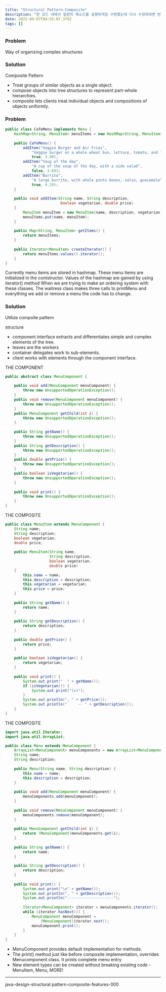 ```yaml
---
title: "Structural Pattern-Composite"
description: "한 코드 내에서 일련의 메소드를 실행하게끔 구현했는데 다시 수정하려면 번거롭다. 메뉴를 추가하거나 제거할 때 마다 코드 수정이 필요한 번거로움 발생 컴포시트 패턴 적용 https&#x3A;//velog.io/@hyungjungoo95/Composite-Pattern"
date: 2022-09-07T04:55:07.370Z
tags: []
---
```

### Problem
Way of organizing complex structures

### Solution
Composite Pattern 
- Treat groups of similar objects as a  single object. 
- compose objects into tree structures to represent part-whole hierarchies.
- composite lets clients treat individual objects and compositions of objects uniformly.

### Problem
```java
public class CafeMenu implements Menu {
	HashMap<String, MenuItem> menuItems = new HashMap<String, MenuItem>();
  
	public CafeMenu() {
		addItem("Veggie Burger and Air Fries",
			"Veggie burger on a whole wheat bun, lettuce, tomato, and fries",
			true, 3.99);
		addItem("Soup of the day",
			"A cup of the soup of the day, with a side salad",
			false, 3.69);
		addItem("Burrito",
			"A large burrito, with whole pinto beans, salsa, guacamole",
			true, 4.29);
	}
 
	public void addItem(String name, String description, 
	                     boolean vegetarian, double price) 
	{
		MenuItem menuItem = new MenuItem(name, description, vegetarian, price);
		menuItems.put(name, menuItem);
	}
 
	public Map<String, MenuItem> getItems() {
		return menuItems;
	}
  
	public Iterator<MenuItem> createIterator() {
		return menuItems.values().iterator();
	}
}
```
Currently menu items are stored in hashmap. These menu items are initialized in the contstructor.
Values of the hashmap are gained by using iterator() method
When we are trying to make an ordering system with these classes. 
The waitress class makes three calls to printMenu and everything we add or remove a menu the code has to change. 

### Solution 
Utilize compoite pattern

structure 
- component interface extracts and differentiates simple and complex elements of the tree. 
- leaves are the workers 
- container delegates work to sub-elements. 
- client works with elements through the component interface. 

THE COMPONENT
```java
public abstract class MenuComponent {
   
	public void add(MenuComponent menuComponent) {
		throw new UnsupportedOperationException();
	}
	public void remove(MenuComponent menuComponent) {
		throw new UnsupportedOperationException();
	}
	public MenuComponent getChild(int i) {
		throw new UnsupportedOperationException();
	}
  
	public String getName() {
		throw new UnsupportedOperationException();
	}
	public String getDescription() {
		throw new UnsupportedOperationException();
	}
	public double getPrice() {
		throw new UnsupportedOperationException();
	}
	public boolean isVegetarian() {
		throw new UnsupportedOperationException();
	}
  
	public void print() {
		throw new UnsupportedOperationException();
	}
}
```

THE COMPOSITE 
```java
public class MenuItem extends MenuComponent {
	String name;
	String description;
	boolean vegetarian;
	double price;
    
	public MenuItem(String name, 
	                String description, 
	                boolean vegetarian, 
	                double price) 
	{ 
		this.name = name;
		this.description = description;
		this.vegetarian = vegetarian;
		this.price = price;
	}
  
	public String getName() {
		return name;
	}
  
	public String getDescription() {
		return description;
	}
  
	public double getPrice() {
		return price;
	}
  
	public boolean isVegetarian() {
		return vegetarian;
	}
  
	public void print() {
		System.out.print("  " + getName());
		if (isVegetarian()) {
			System.out.print("(v)");
		}
		System.out.println(", " + getPrice());
		System.out.println("     -- " + getDescription());
	}
}
```

THE COMPOSITE
```java
import java.util.Iterator;
import java.util.ArrayList;

public class Menu extends MenuComponent {
	ArrayList<MenuComponent> menuComponents = new ArrayList<MenuComponent>();
	String name;
	String description;
  
	public Menu(String name, String description) {
		this.name = name;
		this.description = description;
	}
 
	public void add(MenuComponent menuComponent) {
		menuComponents.add(menuComponent);
	}
 
	public void remove(MenuComponent menuComponent) {
		menuComponents.remove(menuComponent);
	}
 
	public MenuComponent getChild(int i) {
		return (MenuComponent)menuComponents.get(i);
	}
 
	public String getName() {
		return name;
	}
 
	public String getDescription() {
		return description;
	}
 
	public void print() {
		System.out.print("\n" + getName());
		System.out.println(", " + getDescription());
		System.out.println("---------------------");
  
		Iterator<MenuComponent> iterator = menuComponents.iterator();
		while (iterator.hasNext()) {
			MenuComponent menuComponent = 
				(MenuComponent)iterator.next();
			menuComponent.print();
		}
	}
}
```
- MenuComponent  provides default implementation for methods. 
- The print() method just like before composite implementation, overrides Menucomponent class. It prints complete menu entry 
- New element types can be created without breaking existing code - MenuItem, Menu, MORE! 

---

java-design-structural pattern-composite-features-000
